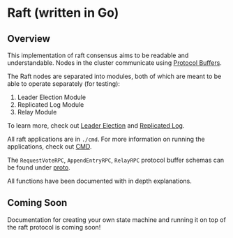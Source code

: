 # Raft (written in Go)


## Overview

This implementation of raft consensus aims to be readable and understandable. Nodes in the cluster communicate using [Protocol Buffers](./docs/ProtoBuffers.md). 

The Raft nodes are separated into modules, both of which are meant to be able to operate separately (for testing):

1. Leader Election Module
2. Replicated Log Module
3. Relay Module

To learn more, check out [Leader Election](./docs/LeaderElection.md) and [Replicated Log](./docs/ReplicatedLog.md).

All raft applications are in `./cmd`. For more information on running the applications, check out [CMD](./cmd/Readme.md).

The `RequestVoteRPC`, `AppendEntryRPC`, `RelayRPC` protocol buffer schemas can be found under [proto](./proto).

All functions have been documented with in depth explanations.


## Coming Soon

Documentation for creating your own state machine and running it on top of the raft protocol is coming soon!